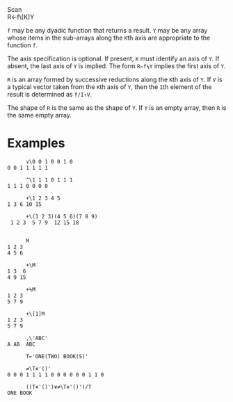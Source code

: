 <div class="heading">
  <div class="name">Scan</div>
  <div class="command">R←f\[K]Y</div>
</div>

`f` may be any dyadic function that returns a result.  `Y` may be any array whose items in the sub-arrays along the `K`th axis are appropriate to the function `f`.

The axis specification is optional.  If present, `K` must identify an axis of `Y`.  If absent, the last axis of `Y` is implied.  The form `R←f⍀Y` implies the first axis of `Y`.

`R` is an array formed by successive reductions along the `K`th axis of `Y`.  If `V` is a typical vector taken from the `K`th axis of `Y`, then the `I`th element of the result is determined as `f/I↑V`.

The shape of `R` is the same as the shape of `Y`.  If `Y` is an empty array, then `R` is the same empty array.

# Examples
```apl
      ∨\0 0 1 0 0 1 0
0 0 1 1 1 1 1
 
      ^\1 1 1 0 1 1 1
1 1 1 0 0 0 0
 
      +\1 2 3 4 5
1 3 6 10 15
 
      +\(1 2 3)(4 5 6)(7 8 9)
 1 2 3  5 7 9  12 15 18
```
```apl

      M
1 2 3
4 5 6
 
      +\M
1 3  6
4 9 15
 
      +⍀M
1 2 3
5 7 9
 
      +\[1]M
1 2 3
5 7 9
 
      ,\'ABC'
A AB  ABC
 
      T←'ONE(TWO) BOOK(S)'
 
      ≠\T∊'()'
0 0 0 1 1 1 1 0 0 0 0 0 0 1 1 0
 
      ((T∊'()')⍱≠\T∊'()')/T
ONE BOOK
 
```
